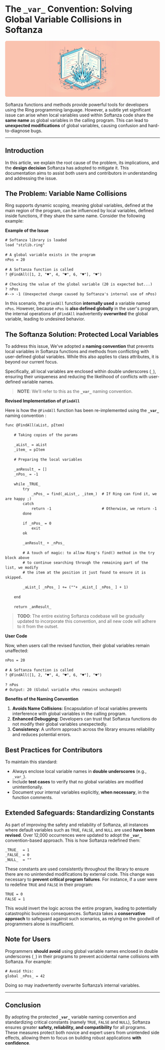 # The `_var_` Convention: Solving Global Variable Collisions in Softanza
![Softanza Codebase Integrity, by Microsot Image AI](../images/stz-_var_-convention-internal.jpg)

Softanza functions and methods provide powerful tools for developers using the Ring programming language. However, a subtle yet significant issue can arise when local variables used within Softanza code share the **same name** as global variables in the calling program. This can lead to **unexpected modifications** of global variables, causing confusion and hard-to-diagnose bugs.

---

## Introduction

In this article, we explain the root cause of the problem, its implications, and the **design decision** Softanza has adopted to mitigate it. This documentation aims to assist both users and contributors in understanding and addressing the issue.

## The Problem: Variable Name Collisions

Ring supports dynamic scoping, meaning global variables, defined at the main region of the program, can be influenced by local variables, defined inside functions, if they share the same name. Consider the following example:

**Example of the Issue**

```ring
# Softanza library is loaded
load "stzlib.ring"

# A global variable exists in the program
nPos = 20

# A Softanza function is called
? @FindAll([1, 2, "♥", 4, "♥", 6, "♥"], "♥")

# Checking the value of the global variable (20 is expected but...)
? nPos
#--> -1 (Unexpected change caused by Softanza's internal use of nPos)
```

In this scenario, the `@FindAll` function **internally used** a variable named `nPos`. However, because `nPos` is **also defined globally** in the user's program, the internal operations of `@FindAll` inadvertently **overwrited** the global variable, leading to undesired behavior.

## The Softanza Solution: Protected Local Variables

To address this issue, We've adopted a **naming convention** that prevents local variables in Softanza functions and methods from conflicting with user-defined global variables. While this also applies to class attributes, it is beyond our current focus.

Specifically, all local variables are enclosed within double underscores (`_`), ensuring their uniqueness and reducing the likelihood of conflicts with user-defined variable names. 

>**NOTE**: We’ll refer to this as the **`_var_`** naming convention.

**Revised Implementation of `@FindAll`**

Here is how the `@FindAll` function has been re-implemented using the **`_var_`** naming convention :

```ring
func @FindAll(aList, pItem)

    # Taking copies of the params

    _aList_ = aList
    _item_ = pItem

    # Preparing the local variables

   	_anResult_ = []
	_nPos_ = -1

	while _TRUE_
		try
			_nPos_ = find(_aList_, _item_)  # If Ring can find it, we are happy ;)
		catch
			return -1                       # Otherwise, we return -1
		done

		if _nPos_ = 0
			exit
		ok

		_anResult_ + _nPos_

        # A touch of magic: to allow Ring's find() method in the try block above
        # to continue searching through the remaining part of the list, we modify
		# the item at the position it just found to ensure it is skipped.

		_aList_[ _nPos_ ] += (""+ _aList_[ _nPos_ ] + 1)
		
	end

	return _anResult_
```

>**TODO**: The entire existing Softanza codebase will be gradually updated to incorporate this convention, and all new code will adhere to it from the outset.

**User Code**

Now, when users call the revised function, their global variables remain unaffected:

```ring
nPos = 20

# A Softanza function is called
? @FindAll([1, 2, "♥", 4, "♥", 6, "♥"], "♥")

? nPos
# Output: 20 (Global variable nPos remains unchanged)
```

**Benefits of the Naming Convention**

1. **Avoids Name Collisions**: Encapsulation of local variables prevents interference with global variables in the calling program.
2. **Enhanced Debugging**: Developers can trust that Softanza functions do not modify their global variables unexpectedly.
3. **Consistency**: A uniform approach across the library ensures reliability and reduces potential errors.

## Best Practices for Contributors

To maintain this standard:
- Always enclose local variable names in **double underscores** (e.g., `_var_`).
- Include **test cases** to verify that no global variables are modified unintentionally.
- Document your internal variables explicitly, **when necessary**, in the function comments.

## Extended Safeguards: Standardizing Constants

As part of improving the safety and reliability of Softanza, all instances where default variables such as `TRUE`, `FALSE`, and `NULL` are used **have been revised**. Over 12,000 occurrences were updated to adopt the **`_var_`** convention-based approach. This is how Softanza redefined them:

```ring
_TRUE_  = 1
_FALSE_ = 0
_NULL_  = ""
```

These constants are used consistently throughout the library to ensure there are no unintended modifications by external code. This change was necessary to **prevent critical program failures**. For instance, if a user were to redefine `TRUE` and `FALSE` in their program:

```ring
TRUE = 0
FALSE = 1
```

This would invert the logic across the entire program, leading to potentially catastrophic business consequences. Softanza takes a **conservative approach** to safeguard against such scenarios, as relying on the goodwill of programmers alone is insufficient.

## Note for Users

Programmers **should avoid** using global variable names enclosed in double underscores (`_`) in their programs to prevent accidental name collisions with Softanza. For example:

```ring
# Avoid this:
global _nPos_ = 42
```

Doing so may inadvertently overwrite Softanza’s internal variables.

---

## Conclusion

By adopting the protected **`_var_`** variable naming convention and standardizing critical constants (namely `TRUE`, `FALSE` and `NULL`), Softanza ensures greater **safety, reliability, and compatibility** for all programs. These measures protect both novice and expert users from unintended side effects, allowing them to focus on building robust applications **with confidence**.


